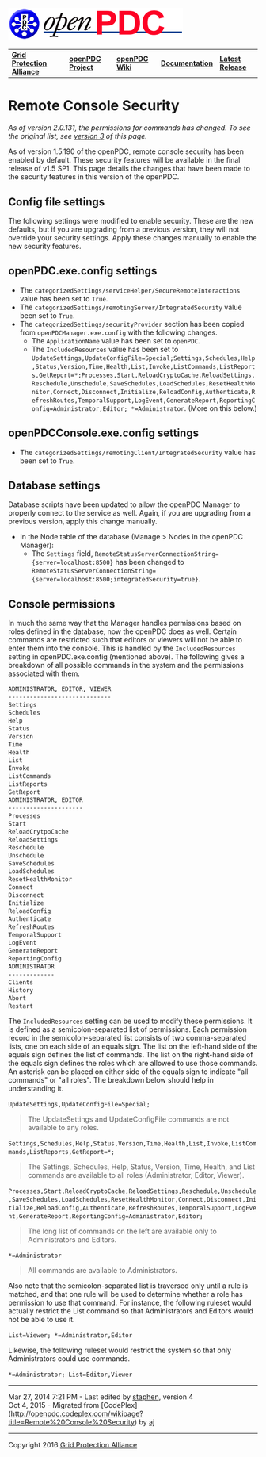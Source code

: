 [![The Open Source Phasor Data Concentrator](openPDC_Logo.png)](openPDC_Home.md "The Open Source Phasor Data Concentrator")

|   |   |   |   |   |
|---|---|---|---|---|
| **[Grid Protection Alliance](http://www.gridprotectionalliance.org "Grid Protection Alliance Home Page")** | **[openPDC Project](https://github.com/GridProtectionAlliance/openPDC "openPDC Project on GitHub")** | **[openPDC Wiki](https://github.com/GridProtectionAlliance/openPDC/wiki)** | **[Documentation](https://github.com/GridProtectionAlliance/openPDC/wiki/Documentation)** | **[Latest Release](https://github.com/GridProtectionAlliance/openPDC/releases "openPDC Releases Home Page")** |

# Remote Console Security

*As of version 2.0.131, the permissions for commands has changed. To see the original list, see [version 3](Remote_Console_Security.files/Remote_Console_Security_Version_3.md) of this page.*

As of version 1.5.190 of the openPDC, remote console security has been enabled by default. These security features will be available in the final release of v1.5 SP1. This page details the changes that have been made to the security features in this version of the openPDC.

## Config file settings
The following settings were modified to enable security. These are the new defaults, but if you are upgrading from a previous version, they will not override your security settings. Apply these changes manually to enable the new security features.

## openPDC.exe.config settings

- The `categorizedSettings/serviceHelper/SecureRemoteInteractions` value has been set to `True`.
- The `categorizedSettings/remotingServer/IntegratedSecurity` value been set to `True`.
- The `categorizedSettings/securityProvider` section has been copied from `openPDCManager.exe.config` with the following changes.
    - The `ApplicationName` value has been set to `openPDC`.
    - The `IncludedResources` value has been set to `UpdateSettings,UpdateConfigFile=Special;Settings,Schedules,Help,Status,Version,Time,Health,List,Invoke,ListCommands,ListReports,GetReport=*;Processes,Start,ReloadCryptoCache,ReloadSettings,Reschedule,Unschedule,SaveSchedules,LoadSchedules,ResetHealthMonitor,Connect,Disconnect,Initialize,ReloadConfig,Authenticate,RefreshRoutes,TemporalSupport,LogEvent,GenerateReport,ReportingConfig=Administrator,Editor; *=Administrator`. (More on this below.)

## openPDCConsole.exe.config settings

- The `categorizedSettings/remotingClient/IntegratedSecurity` value has been set to `True`.

## Database settings

Database scripts have been updated to allow the openPDC Manager to properly connect to the service as well. Again, if you are upgrading from a previous version, apply this change manually.

- In the Node table of the database (Manage > Nodes in the openPDC Manager):
    - The `Settings` field, `RemoteStatusServerConnectionString={server=localhost:8500}` has been changed to `RemoteStatusServerConnectionString={server=localhost:8500;integratedSecurity=true}`.

## Console permissions

In much the same way that the Manager handles permissions based on roles defined in the database, now the openPDC does as well. Certain commands are restricted such that editors or viewers will not be able to enter them into the console. This is handled by the `IncludedResources` setting in openPDC.exe.config (mentioned above). The following gives a breakdown of all possible commands in the system and the permissions associated with them.

```
ADMINISTRATOR, EDITOR, VIEWER
-----------------------------
Settings
Schedules
Help
Status
Version
Time
Health
List
Invoke
ListCommands
ListReports
GetReport
ADMINISTRATOR, EDITOR
---------------------
Processes
Start
ReloadCrytpoCache
ReloadSettings
Reschedule
Unschedule
SaveSchedules
LoadSchedules
ResetHealthMonitor
Connect
Disconnect
Initialize
ReloadConfig
Authenticate
RefreshRoutes
TemporalSupport
LogEvent
GenerateReport
ReportingConfig
ADMINISTRATOR
-------------
Clients
History
Abort
Restart
```

The `IncludedResources` setting can be used to modify these permissions. It is defined as a semicolon-separated list of permissions. Each permission record in the semicolon-separated list consists of two comma-separated lists, one on each side of an equals sign. The list on the left-hand side of the equals sign defines the list of commands. The list on the right-hand side of the equals sign defines the roles which are allowed to use those commands. An asterisk can be placed on either side of the equals sign to indicate "all commands" or "all roles". The breakdown below should help in understanding it.

`UpdateSettings,UpdateConfigFile=Special;`

> The UpdateSettings and UpdateConfigFile commands are not available to any roles.

`Settings,Schedules,Help,Status,Version,Time,Health,List,Invoke,ListCommands,ListReports,GetReport=*;`

> The Settings, Schedules, Help, Status, Version, Time, Health, and List commands are available to all roles (Administrator, Editor, Viewer).

`Processes,Start,ReloadCryptoCache,ReloadSettings,Reschedule,Unschedule,SaveSchedules,LoadSchedules,ResetHealthMonitor,Connect,Disconnect,Initialize,ReloadConfig,Authenticate,RefreshRoutes,TemporalSupport,LogEvent,GenerateReport,ReportingConfig=Administrator,Editor;`

> The long list of commands on the left are available only to Administrators and Editors.

`*=Administrator`

> All commands are available to Administrators.

Also note that the semicolon-separated list is traversed only until a rule is matched, and that one rule will be used to determine whether a role has permission to use that command. For instance, the following ruleset would actually restrict the List command so that Administrators and Editors would not be able to use it.

`List=Viewer; *=Administrator,Editor` 

Likewise, the following ruleset would restrict the system so that only Administrators could use commands.

`*=Administrator; List=Editor,Viewer`

---

Mar 27, 2014 7:21 PM - Last edited by [staphen](http://www.codeplex.com/site/users/view/staphen), version 4  
Oct 4, 2015 - Migrated from [CodePlex] (http://openpdc.codeplex.com/wikipage?title=Remote%20Console%20Security) by [aj](https://github.com/ajstadlin)

---

Copyright 2016 [Grid Protection Alliance](http://www.gridprotectionalliance.org)